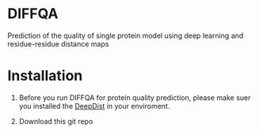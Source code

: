 # DIFFQA
Prediction of the quality of single protein model using deep learning and residue-residue distance maps

# Installation
1. Before you run DIFFQA for protein quality prediction, please make suer you installed the [DeepDist](https://github.com/jianlin-cheng/DeepDist) in your enviroment.

2. Download this git repo
